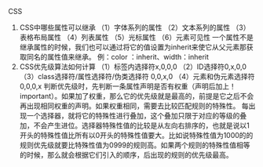 CSS
1. CSS中哪些属性可以继承
（1）字体系列的属性
（2）文本系列的属性
（3）表格布局属性
（4）列表属性
（5）光标属性
（6）元素可见性
一个属性不是继承属性的时候，我们也可以通过将它的值设置为inherit来使它从父元素那获取同名的属性值来继承。
例：color ：inherit、width：inherit
2. CSS优先级算法如何计算
（1）标签内选择符x,0,0,0
（2）ID选择符0,x,0,0
（3）class选择符/属性选择符/伪类选择符	0,0,x,0
（4）元素和伪元素选择符0,0,0,x
判断优先级时，先判断一条属性声明是否有权重（声明后加上！important）。如果加了权重，那么它的优先级就是最高的，前提是它之后不会再出现相同权重的声明。如果权重相同，需要去比较匹配规则的特殊性。
每出现一个选择器，就将它的特殊性进行叠加，这个叠加只限于对应的等级的叠加，不会产生进位。选择器特殊性值的比较是从左向右排序的，也就是说以1开头的特殊性值比所有以0开头的特殊性值要大。比如说特殊性值为1000的的规则优先级就要比特殊性值为0999的规则高。如果两个规则的特殊性值相等的时候，那么就会根据它们引入的顺序，后出现的规则的优先级最高。